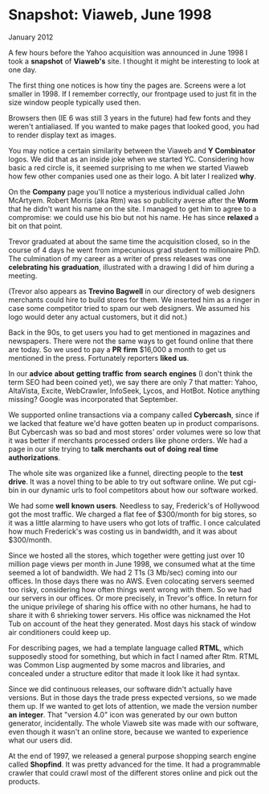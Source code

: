 # Snapshot: Viaweb, June 1998

January 2012

A few hours before the Yahoo acquisition was announced in June 1998 I took a **snapshot** of **Viaweb's** site. I thought it might be interesting to look at one day.

The first thing one notices is how tiny the pages are. Screens were a lot smaller in 1998. If I remember correctly, our frontpage used to just fit in the size window people typically used then.

Browsers then (IE 6 was still 3 years in the future) had few fonts and they weren't antialiased. If you wanted to make pages that looked good, you had to render display text as images.

You may notice a certain similarity between the Viaweb and **Y Combinator** logos. We did that as an inside joke when we started YC. Considering how basic a red circle is, it seemed surprising to me when we started Viaweb how few other companies used one as their logo. A bit later I realized **why**.

On the **Company** page you'll notice a mysterious individual called John McArtyem. Robert Morris (aka Rtm) was so publicity averse after the **Worm** that he didn't want his name on the site. I managed to get him to agree to a compromise: we could use his bio but not his name. He has since **relaxed** a bit on that point.

Trevor graduated at about the same time the acquisition closed, so in the course of 4 days he went from impecunious grad student to millionaire PhD. The culmination of my career as a writer of press releases was one **celebrating** **his** **graduation**, illustrated with a drawing I did of him during a meeting.

(Trevor also appears as **Trevino Bagwell** in our directory of web designers merchants could hire to build stores for them. We inserted him as a ringer in case some competitor tried to spam our web designers. We assumed his logo would deter any actual customers, but it did not.)

Back in the 90s, to get users you had to get mentioned in magazines and newspapers. There were not the same ways to get found online that there are today. So we used to pay a **PR** **firm** $16,000 a month to get us mentioned in the press. Fortunately reporters **liked** **us**.

In our **advice** **about** **getting** **traffic** **from** **search** **engines** (I don't think the term SEO had been coined yet), we say there are only 7 that matter: Yahoo, AltaVista, Excite, WebCrawler, InfoSeek, Lycos, and HotBot. Notice anything missing? Google was incorporated that September.

We supported online transactions via a company called **Cybercash**, since if we lacked that feature we'd have gotten beaten up in product comparisons. But Cybercash was so bad and most stores' order volumes were so low that it was better if merchants processed orders like phone orders. We had a page in our site trying to **talk** **merchants** **out** **of** **doing** **real** **time** **authorizations**.

The whole site was organized like a funnel, directing people to the **test** **drive**. It was a novel thing to be able to try out software online. We put cgi-bin in our dynamic urls to fool competitors about how our software worked.

We had some **well** **known** **users**. Needless to say, Frederick's of Hollywood got the most traffic. We charged a flat fee of $300/month for big stores, so it was a little alarming to have users who got lots of traffic. I once calculated how much Frederick's was costing us in bandwidth, and it was about $300/month.

Since we hosted all the stores, which together were getting just over 10 million page views per month in June 1998, we consumed what at the time seemed a lot of bandwidth. We had 2 T1s (3 Mb/sec) coming into our offices. In those days there was no AWS. Even colocating servers seemed too risky, considering how often things went wrong with them. So we had our servers in our offices. Or more precisely, in Trevor's office. In return for the unique privilege of sharing his office with no other humans, he had to share it with 6 shrieking tower servers. His office was nicknamed the Hot Tub on account of the heat they generated. Most days his stack of window air conditioners could keep up.

For describing pages, we had a template language called **RTML**, which supposedly stood for something, but which in fact I named after Rtm. RTML was Common Lisp augmented by some macros and libraries, and concealed under a structure editor that made it look like it had syntax.

Since we did continuous releases, our software didn't actually have versions. But in those days the trade press expected versions, so we made them up. If we wanted to get lots of attention, we made the version number **an** **integer**. That "version 4.0" icon was generated by our own button generator, incidentally. The whole Viaweb site was made with our software, even though it wasn't an online store, because we wanted to experience what our users did.

At the end of 1997, we released a general purpose shopping search engine called **Shopfind**. It was pretty advanced for the time. It had a programmable crawler that could crawl most of the different stores online and pick out the products.